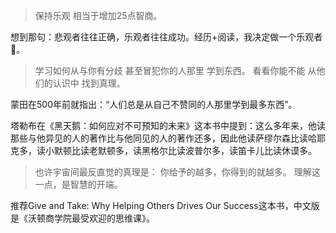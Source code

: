 > 保持乐观
> 相当于增加25点智商。

想到那句：悲观者往往正确，乐观者往往成功。经历+阅读，我决定做一个乐观者🙌。

> 学习如何从与你有分歧
> 甚至冒犯你的人那里
> 学到东西。
> 看看你能不能
> 从他们的认识中
> 找到真理。

蒙田在500年前就指出：“人们总是从自己不赞同的人那里学到最多东西”。

塔勒布在《黑天鹅：如何应对不可预知的未来》这本书中提到：这么多年来，他读那些与他异见的人的著作比与他同见的人的著作还多，因此他读萨缪尔森比读哈耶克多，读小默顿比读老默顿多，读黑格尔比读波普尔多，读笛卡儿比读休谟多。

> 也许宇宙间最反直觉的真理是：
> 你给予的越多，你得到的就越多。
> 理解这一点，是智慧的开端。

推荐Give and Take: Why Helping Others Drives Our Success这本书，中文版是《沃顿商学院最受欢迎的思维课》。